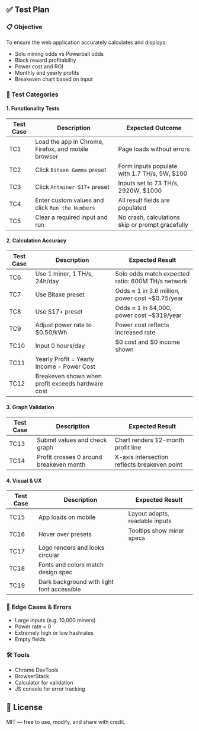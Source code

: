 ## ✅ Test Plan

### 📋 Objective
To ensure the web application accurately calculates and displays:
- Solo mining odds vs Powerball odds
- Block reward profitability
- Power cost and ROI
- Monthly and yearly profits
- Breakeven chart based on input

### 🧪 Test Categories

#### 1. Functionality Tests
| Test Case | Description | Expected Outcome |
|-----------|-------------|------------------|
| TC1 | Load the app in Chrome, Firefox, and mobile browser | Page loads without errors |
| TC2 | Click `Bitaxe Gamma` preset | Form inputs populate with 1.7 TH/s, 5W, $100 |
| TC3 | Click `Antminer S17+` preset | Inputs set to 73 TH/s, 2920W, $1000 |
| TC4 | Enter custom values and click `Run the Numbers` | All result fields are populated |
| TC5 | Clear a required input and run | No crash, calculations skip or prompt gracefully |

#### 2. Calculation Accuracy
| Test Case | Description | Expected Result |
|-----------|-------------|------------------|
| TC6 | Use 1 miner, 1 TH/s, 24h/day | Solo odds match expected ratio: 600M TH/s network |
| TC7 | Use Bitaxe preset | Odds ≈ 1 in 3.6 million, power cost ~$0.75/year |
| TC8 | Use S17+ preset | Odds ≈ 1 in 84,000, power cost ~$319/year |
| TC9 | Adjust power rate to $0.50/kWh | Power cost reflects increased rate |
| TC10 | Input 0 hours/day | $0 cost and $0 income shown |
| TC11 | Yearly Profit = Yearly Income - Power Cost |
| TC12 | Breakeven shown when profit exceeds hardware cost |

#### 3. Graph Validation
| Test Case | Description | Expected Result |
|-----------|-------------|------------------|
| TC13 | Submit values and check graph | Chart renders 12-month profit line |
| TC14 | Profit crosses 0 around breakeven month | X-axis intersection reflects breakeven point |

#### 4. Visual & UX
| Test Case | Description | Expected Result |
|-----------|-------------|------------------|
| TC15 | App loads on mobile | Layout adapts, readable inputs |
| TC16 | Hover over presets | Tooltips show miner specs |
| TC17 | Logo renders and looks circular |
| TC18 | Fonts and colors match design spec |
| TC19 | Dark background with light font accessible |

### 🧠 Edge Cases & Errors
- Large inputs (e.g. 10,000 miners)
- Power rate = 0
- Extremely high or low hashrates
- Empty fields

### 🛠 Tools
- Chrome DevTools
- BrowserStack
- Calculator for validation
- JS console for error tracking

## 📜 License
MIT — free to use, modify, and share with credit.
